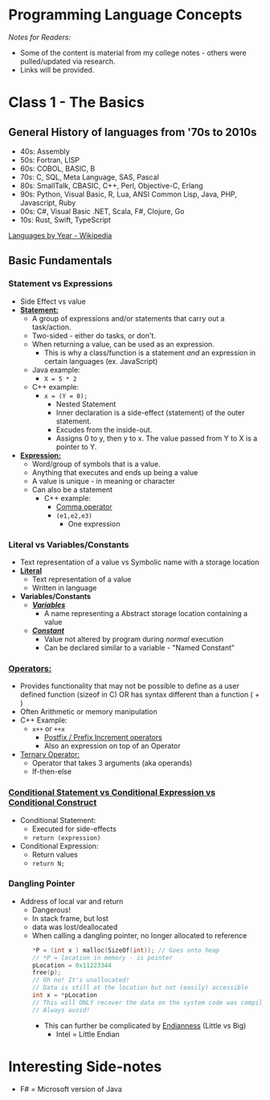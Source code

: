 # Programming Language Concepts

*Notes for Readers:* 
- Some of the content is material from my college notes - others were pulled/updated via research.
- Links will be provided.

# Class 1 - The Basics

## General History of languages from '70s to 2010s
- 40s: Assembly
- 50s: Fortran, LISP
- 60s: COBOL, BASIC, B
- 70s: C, SQL, Meta Language, SAS, Pascal
- 80s: SmallTalk, CBASIC, C++, Perl, Objective-C, Erlang
- 90s: Python, Visual Basic, R, Lua, ANSI Common Lisp, Java, PHP, Javascript, Ruby
- 00s: C#, Visual Basic .NET, Scala, F#, Clojure, Go
- 10s: Rust, Swift, TypeScript

[Languages by Year - Wikipedia](https://en.wikipedia.org/wiki/Timeline_of_programming_languages)

## Basic Fundamentals

### Statement vs Expressions
- Side Effect vs value
- **[Statement:](https://en.wikipedia.org/wiki/Statement_(computer_science))**
    - A group of expressions and/or statements that carry out a task/action.
    - Two-sided - either do tasks, or don't.
    - When returning a value, can be used as an expression.
        - This is why a class/function is a statement *and* an expression in certain languages (ex. JavaScript)
    - Java example:
        - `X = 5 * 2`
    - C++ example:
        - `x = (Y = 0);`
            - Nested Statement
            - Inner declaration is a side-effect (statement) of the outer statement.
            - Excudes from the inside-out.
            - Assigns 0 to y, then y to x. The value passed from Y to X is a pointer to Y.
- **[Expression:](https://en.wikipedia.org/wiki/Expression_(computer_science))**
    - Word/group of symbols that is a value.
    - Anything that executes and ends up being a value
    - A value is unique - in meaning or character
    - Can also be a statement
        - C++ example:
            - [Comma operator](https://en.wikipedia.org/wiki/Comma_operator)
            - `(e1,e2,e3)`
                - One expression

### Literal vs Variables/Constants
- Text representation of a value vs Symbolic name with a storage location
- **[Literal](https://en.wikipedia.org/wiki/Literal_(computer_programming))**
    - Text representation of a value
    - Written in language
- **Variables/Constants**
    - ***[Variables](https://en.wikipedia.org/wiki/Variable_(computer_science))***
        - A name representing a Abstract storage location containing a value
    - ***[Constant](https://en.wikipedia.org/wiki/Constant_(computer_programming))***
        - Value not altered by program during *normal* execution
        - Can be declared similar to a variable - "Named Constant"

### [Operators:](https://en.wikipedia.org/wiki/Operator_(computer_programming))
- Provides functionality that may not be possible to define as a user defined function (sizeof in C) OR has syntax different than a function ( + )
- Often Arithmetic or memory manipulation
- C++ Example:
    - `x++` or `++x`
        - [Postfix / Prefix Increment operators](https://learn.microsoft.com/en-us/cpp/cpp/postfix-increment-and-decrement-operators-increment-and-decrement?view=msvc-170)
        - Also an expression on top of an Operator
- [Ternary Operator:](https://en.wikipedia.org/wiki/Ternary_operation)
    - Operator that takes 3 arguments (aka operands)
    - If-then-else

### [Conditional Statement vs Conditional Expression vs Conditional Construct](https://en.wikipedia.org/wiki/Conditional_(computer_programming))
- Conditional Statement:
    - Executed for side-effects
    - `return (expression)`
- Conditional Expression:
    - Return values
    - `return N;`

### Dangling Pointer
- Address of local var and return
    - Dangerous!
    - In stack frame, but lost
    - data was lost/deallocated
    - When calling a dangling pointer, no longer allocated to reference
        ``` C++
        *P = (int x ) malloc(SizeOf(int)); // Goes onto heap
        // *P = location in memory - is pointer
        pLocation = 0x11223344
        free(p);
        // Oh no! It's unallocated!
        // Data is still at the location but not (easily) accessible
        int x = *pLocation
        // This will ONLY recover the data on the system code was compiled on.
        // Always avoid!
        ```
        - This can further be complicated by [Endianness](https://en.wikipedia.org/wiki/Endianness) (Little vs Big)
            - Intel = Little Endian

# Interesting Side-notes

- F# = Microsoft version of Java